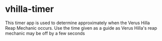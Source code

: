 # vhilla-timer
This timer app is used to determine approximately when the Verus Hilla Reap Mechanic occurs.
Use the time given as a guide as Verus Hilla's reap mechanic may be off by a few seconds
